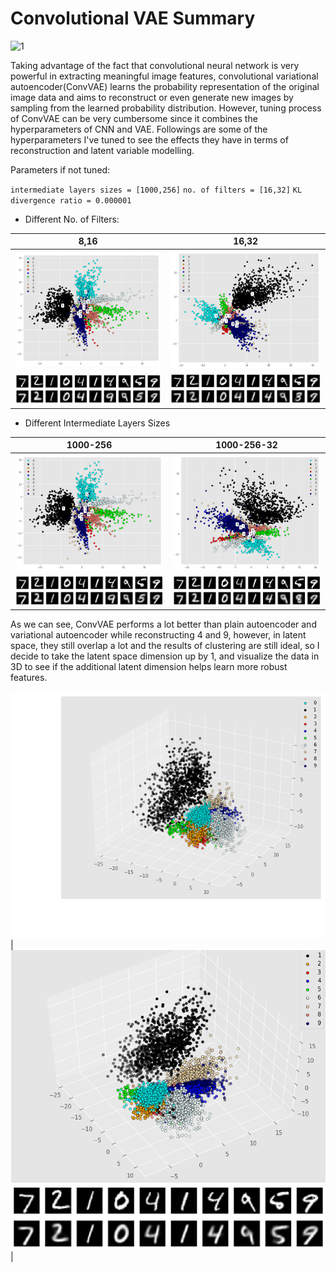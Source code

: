 # Convolutional VAE Summary

![1](https://cdn-images-1.medium.com/max/2000/1*TOJD69Y8dZsKFEW-21xUPg.png)

Taking advantage of the fact that convolutional neural network is very powerful in extracting meaningful image features, convolutional variational autoencoder(ConvVAE) learns the probability representation of the original image data and aims to reconstruct or even generate new images by sampling from the learned probability distribution. However, tuning process of ConvVAE can be very cumbersome since it combines the hyperparameters of CNN and VAE. Followings are some of the hyperparameters I've tuned to see the effects they have in terms of reconstruction and latent variable modelling.

Parameters if not tuned:

`intermediate layers sizes = [1000,256]`
`no. of filters = [16,32]`
`KL divergence ratio = 0.000001`

- Different No. of Filters:

8,16|16,32|
:---:|:---:|
![1](images/clusters_8_16.png)|![2](images/clusters_16_32.png)|
![3](images/digits_8_16.png)|![4](images/digits_16_32.png)|

- Different Intermediate Layers Sizes

1000-256|1000-256-32|
:---:|:---:|
![1](images/clusters_8_16.png)|![2](images/clusters_8_16-256-32.png)|
![3](images/digits_8_16.png)|![4](images/digits_8_16-256-32.png)|

As we can see, ConvVAE performs a lot better than plain autoencoder and variational autoencoder while reconstructing 4 and 9, however, in latent space, they still overlap a lot and the results of clustering are still ideal, so I decide to take the latent space dimension up by 1, and visualize the data in 3D to see if the additional latent dimension helps learn more robust features.

![1](images/clusters_3D.png)|![2](images/clusters_3D_2.png)
![3](images/digits_3D.png)|